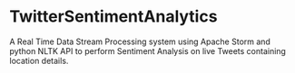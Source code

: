 # TwitterSentimentAnalytics
A Real Time Data Stream Processing system using Apache Storm and python NLTK API to perform Sentiment Analysis on live Tweets containing location details.
